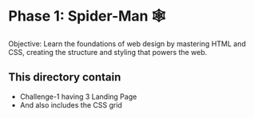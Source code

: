 # Phase 1: Spider-Man  🕸️
Objective: Learn the foundations of web design by mastering HTML and CSS, creating the structure and styling that powers the web.


## This directory contain 
- Challenge-1 having 3 Landing Page
- And also includes the CSS grid